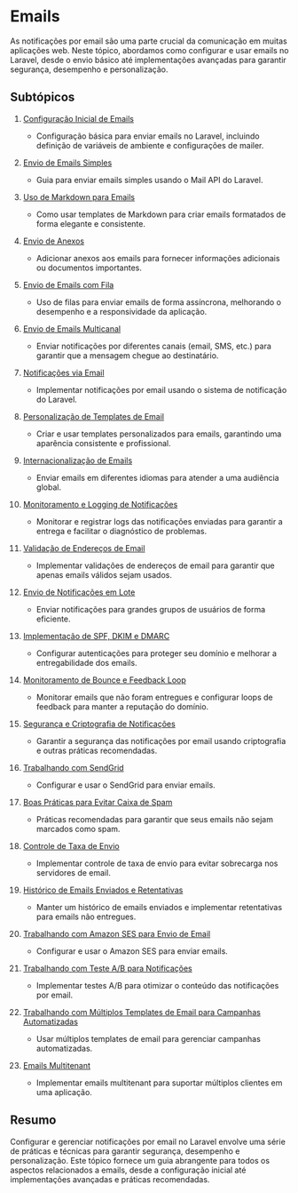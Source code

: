 # Emails

As notificações por email são uma parte crucial da comunicação em muitas aplicações web. Neste tópico, abordamos como configurar e usar emails no Laravel, desde o envio básico até implementações avançadas para garantir segurança, desempenho e personalização.

## Subtópicos

1. [Configuração Inicial de Emails](./emails/emails-configuration.md)
   - Configuração básica para enviar emails no Laravel, incluindo definição de variáveis de ambiente e configurações de mailer.
   
2. [Envio de Emails Simples](./emails/simple-emails.md)
   - Guia para enviar emails simples usando o Mail API do Laravel.
   
3. [Uso de Markdown para Emails](./emails/markdown-emails.md)
   - Como usar templates de Markdown para criar emails formatados de forma elegante e consistente.
   
4. [Envio de Anexos](./emails/email-attachments.md)
   - Adicionar anexos aos emails para fornecer informações adicionais ou documentos importantes.
   
5. [Envio de Emails com Fila](./emails/queued-emails.md)
   - Uso de filas para enviar emails de forma assíncrona, melhorando o desempenho e a responsividade da aplicação.
   
6. [Envio de Emails Multicanal](./emails/multichannel-emails.md)
   - Enviar notificações por diferentes canais (email, SMS, etc.) para garantir que a mensagem chegue ao destinatário.
   
7. [Notificações via Email](./emails/email-notifications.md)
   - Implementar notificações por email usando o sistema de notificação do Laravel.
   
8. [Personalização de Templates de Email](./emails/custom-email-templates.md)
   - Criar e usar templates personalizados para emails, garantindo uma aparência consistente e profissional.
   
9. [Internacionalização de Emails](./emails/internationalization.md)
   - Enviar emails em diferentes idiomas para atender a uma audiência global.
   
10. [Monitoramento e Logging de Notificações](./emails/monitoring-logging.md)
    - Monitorar e registrar logs das notificações enviadas para garantir a entrega e facilitar o diagnóstico de problemas.
    
11. [Validação de Endereços de Email](./emails/email-validation.md)
    - Implementar validações de endereços de email para garantir que apenas emails válidos sejam usados.
    
12. [Envio de Notificações em Lote](./emails/bulk-sending.md)
    - Enviar notificações para grandes grupos de usuários de forma eficiente.
    
13. [Implementação de SPF, DKIM e DMARC](./emails/spf-dkim-dmarc.md)
    - Configurar autenticações para proteger seu domínio e melhorar a entregabilidade dos emails.
    
14. [Monitoramento de Bounce e Feedback Loop](./emails/bounce-feedback.md)
    - Monitorar emails que não foram entregues e configurar loops de feedback para manter a reputação do domínio.
    
15. [Segurança e Criptografia de Notificações](./emails/security-encryption.md)
    - Garantir a segurança das notificações por email usando criptografia e outras práticas recomendadas.
    
16. [Trabalhando com SendGrid](./emails/sendgrid.md)
    - Configurar e usar o SendGrid para enviar emails.
    
17. [Boas Práticas para Evitar Caixa de Spam](./emails/avoid-spam.md)
    - Práticas recomendadas para garantir que seus emails não sejam marcados como spam.
    
18. [Controle de Taxa de Envio](./emails/rate-limiting.md)
    - Implementar controle de taxa de envio para evitar sobrecarga nos servidores de email.
    
19. [Histórico de Emails Enviados e Retentativas](./emails/history-retries.md)
    - Manter um histórico de emails enviados e implementar retentativas para emails não entregues.
    
20. [Trabalhando com Amazon SES para Envio de Email](./emails/amazon-ses.md)
    - Configurar e usar o Amazon SES para enviar emails.
    
21. [Trabalhando com Teste A/B para Notificações](./emails/ab-testing.md)
    - Implementar testes A/B para otimizar o conteúdo das notificações por email.
    
22. [Trabalhando com Múltiplos Templates de Email para Campanhas Automatizadas](./emails/multiple-templates.md)
    - Usar múltiplos templates de email para gerenciar campanhas automatizadas.
    
23. [Emails Multitenant](./emails/multitenant.md)
    - Implementar emails multitenant para suportar múltiplos clientes em uma aplicação.

## Resumo

Configurar e gerenciar notificações por email no Laravel envolve uma série de práticas e técnicas para garantir segurança, desempenho e personalização. Este tópico fornece um guia abrangente para todos os aspectos relacionados a emails, desde a configuração inicial até implementações avançadas e práticas recomendadas.
